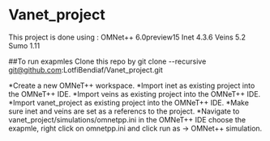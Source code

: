 # Vanet_project
This project is done using :
OMNet++ 6.0preview15
Inet 4.3.6
Veins 5.2
Sumo 1.11

##To run exapmles
Clone this repo by git clone --recursive git@github.com:LotfiBendiaf/Vanet_project.git

*Create a new OMNeT++ workspace.
*Import inet as existing project into the OMNeT++ IDE.
*Import veins as existing project into the OMNeT++ IDE.
*Import vanet_project as existing project into the OMNeT++ IDE.
*Make sure inet and veins are set as a referencs to the project.
*Navigate to vanet_project/simulations/omnetpp.ini in the OMNeT++ IDE choose the exapmle, right click on omnetpp.ini and click run as -> OMNet++ simulation.
